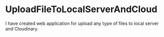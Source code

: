 # UploadFileToLocalServerAndCloud
I have created web application for upload any type of files to local server and Cloudinary.
